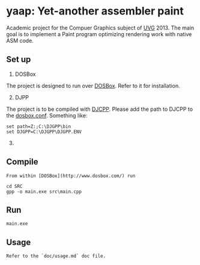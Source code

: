# yaap: Yet-another assembler paint

Academic project for the Compuer Graphics subject of [UVG](http://www.uvg.edu.gt) 2013.
The main goal is to implement a Paint program optimizing rendering work with native ASM
code.

## Set up

1. DOSBox

The project is designed to run over [DOSBox](http://www.dosbox.com/). Refer to it for installation.

2. DJPP

The project is to be compiled with [DJCPP](http://www.delorie.com/djgpp/). Please
add the path to DJCPP to the [dosbox.conf](http://www.dosbox.com/wiki/Dosbox.conf). Something like:

    set path=Z:;C:\DJGPP\bin
    set DJGPP=C:\DJGPP\DJGPP.ENV

3. 

## Compile
    From within [DOSBox](http://www.dosbox.com/) run

    cd SRC
    gpp -o main.exe src\main.cpp

## Run
    main.exe


## Usage
    Refer to the `doc/usage.md` doc file.
